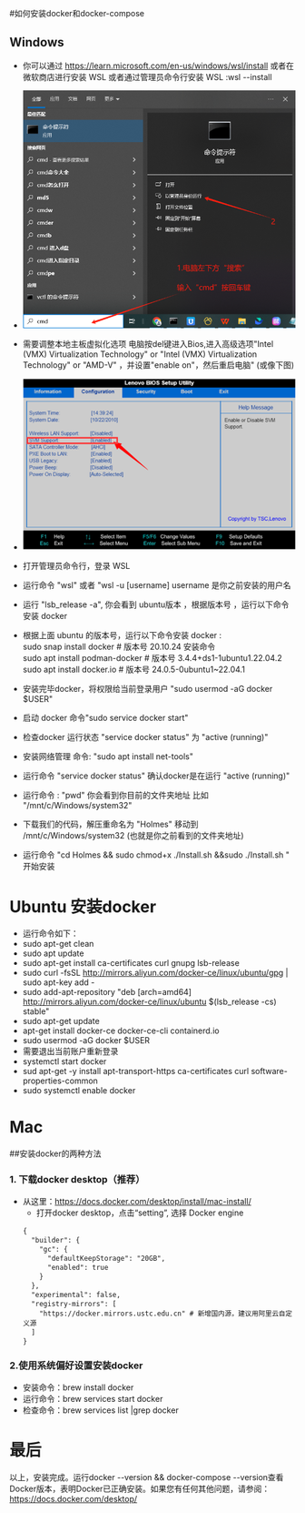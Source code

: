 #如何安装docker和docker-compose

## Windows
- 你可以通过 https://learn.microsoft.com/en-us/windows/wsl/install 或者在微软商店进行安装 WSL
  或者通过管理员命令行安装 WSL :wsl --install
- ![cmd.jpg](user_manual/cn/img/cmd.jpg)
- 需要调整本地主板虚拟化选项
  电脑按del键进入Bios,进入高级选项"Intel (VMX) Virtualization Technology" or "Intel (VMX) Virtualization Technology" or "AMD-V" ，并设置"enable on"，然后重启电脑" (或像下图)
- ![bios.png](user_manual/cn/img/bios.png)

- 打开管理员命令行，登录 WSL
- 运行命令 "wsl" 或者 "wsl -u [username] username 是你之前安装的用户名
- 运行 "lsb_release -a", 你会看到 ubuntu版本 ，根据版本号 ，运行以下命令安装 docker
- 根据上面 ubuntu 的版本号，运行以下命令安装 docker :<br>
   sudo snap install docker           # 版本号 20.10.24 安装命令 <br>
   sudo apt  install podman-docker    # 版本号 3.4.4+ds1-1ubuntu1.22.04.2<br>
   sudo apt install docker.io         # 版本号 24.0.5-0ubuntu1~22.04.1<br>
- 安装完毕docker，将权限给当前登录用户 "sudo usermod -aG docker $USER"
- 启动 docker 命令"sudo service docker start"
- 检查docker 运行状态 "service docker status" 为 "active (running)"
- 安装网络管理 命令: "sudo apt install net-tools"
- 运行命令 "service docker status" 确认docker是在运行 "active (running)"
- 运行命令 : "pwd" 你会看到你目前的文件夹地址 比如 "/mnt/c/Windows/system32"
- 下载我们的代码，解压重命名为 "Holmes" 移动到  /mnt/c/Windows/system32 (也就是你之前看到的文件夹地址)
- 运行命令 "cd Holmes && sudo chmod+x ./Install.sh &&sudo ./Install.sh " 开始安装

# Ubuntu 安装docker
- 运行命令如下：
- sudo apt-get clean
- sudo apt update
- sudo apt-get install ca-certificates curl gnupg lsb-release
- sudo curl -fsSL http://mirrors.aliyun.com/docker-ce/linux/ubuntu/gpg | sudo apt-key add -
- sudo add-apt-repository "deb [arch=amd64] http://mirrors.aliyun.com/docker-ce/linux/ubuntu $(lsb_release -cs) stable"
- sudo apt-get update
- apt-get install docker-ce docker-ce-cli containerd.io
- sudo usermod -aG docker $USER
- 需要退出当前账户重新登录
- systemctl start docker
- sud apt-get -y install apt-transport-https ca-certificates curl software-properties-common
- sudo systemctl enable docker


# Mac
##安装docker的两种方法
### 1. 下载docker desktop（推荐）
- 从这里：https://docs.docker.com/desktop/install/mac-install/
  - 打开docker desktop，点击“setting”, 选择 Docker engine
  ```
  {
    "builder": {
      "gc": {
        "defaultKeepStorage": "20GB",
        "enabled": true
      }
    },
    "experimental": false,
    "registry-mirrors": [
      "https://docker.mirrors.ustc.edu.cn" # 新增国内源，建议用阿里云自定义源
    ]
  }
  ```
### 2.使用系统偏好设置安装docker
- 安装命令：brew install docker
- 运行命令：brew services start docker
- 检查命令：brew services list |grep docker

# 最后
以上，安装完成。运行docker --version && docker-compose --version查看Docker版本，表明Docker已正确安装。如果您有任何其他问题，请参阅：https://docs.docker.com/desktop/
